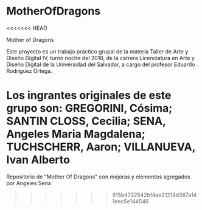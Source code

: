 # MotherOfDragons
<<<<<<< HEAD

Mother of Dragons

Este proyecto es un trabajo práctico grupal de la materia Taller de Arte y Diseño Digital IV, turno noche del 2018, de la carrera Licenciatura en Arte y Diseño Digital de la Universidad del Salvador, a cargo del profesor Eduardo Rodríguez Ortega.

Los ingrantes originales de este grupo son:
  GREGORINI, Cósima;
  SANTIN CLOSS, Cecilia;
  SENA, Angeles Maria Magdalena;
  TUCHSCHERR, Aaron;
  VILLANUEVA, Ivan Alberto
=======
Repositorio de "Mother Of Dragons" con mejoras y elementos agregados por Angeles Sena
>>>>>>> 915b4732542bf4ae31214d387a141eec5e144546
